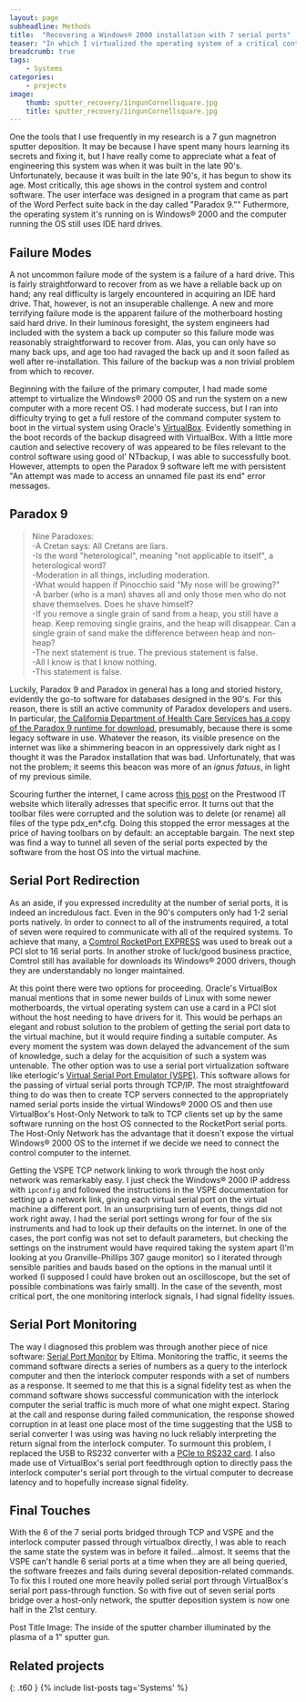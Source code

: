 ```yaml
---
layout: page
subheadline: Methods
title:  "Recovering a Windows® 2000 installation with 7 serial ports"
teaser: "In which I virtualized the operating system of a critical control computer for our sputter deposition system."
breadcrumb: true
tags:
    - Systems
categories:
    - projects
image:
    thumb: sputter_recovery/1ingunCornellsquare.jpg
    title: sputter_recovery/1ingunCornellsquare.jpg
---
```


One the tools that I use frequently in my research is a 7 gun magnetron sputter deposition. It may be because I have spent many hours learning its secrets and fixing it, but I have really come to appreciate what a feat of engineering this system was when it was built in the late 90's. Unfortunately, because it was built in the late 90's, it has begun to show its age. Most critically, this age shows in the control system and control software. The user interface was designed in a program that came as part of the Word Perfect suite back in the day called "Paradox 9."" Futhermore, the operating system it's running on is Windows® 2000 and the computer running the OS still uses IDE hard drives. 

## Failure Modes

A not uncommon failure mode of the system is a failure of a hard drive. This is fairly straightforward to recover from as we have a reliable back up on hand; any real difficulty is largely encountered in acquiring an IDE hard drive. That, however, is not an insuperable challenge. A new and more terrifying failure mode is the apparent failure of the motherboard hosting said hard drive. In their luminous foresight, the system engineers had included with the system a back up computer so this failure mode was reasonably straightforward to recover from. Alas, you can only have so many back ups, and age too had ravaged the back up and it soon failed as well after re-installation. This failure of the backup was a non trivial problem from which to recover. 

Beginning with the failure of the primary computer, I had made some attempt to virtualize the Windows® 2000 OS and run the system on a new computer with a more recent OS. I had moderate success, but I ran into difficulty trying to get a full restore of the command computer system to boot in the virtual system using Oracle's [VirtualBox][1]. Evidently something in the boot records of the backup disagreed with VirtualBox. With a little more caution and selective recovery of was appeared to be files relevant to the control software using good ol' NTbackup, I was able to successfully boot. However, attempts to open the Paradox 9 software left me with persistent "An attempt was made to access an unnamed file past its end" error messages.

## Paradox 9

<blockquote>
Nine Paradoxes:<br />
-A Cretan says: All Cretans are liars.<br />
-Is the word "heterological", meaning "not applicable to itself", a heterological word?<br />
-Moderation in all things, including moderation.<br />
-What would happen if Pinocchio said "My nose will be growing?"<br />
-A barber (who is a man) shaves all and only those men who do not shave themselves. Does he shave himself?<br />
-If you remove a single grain of sand from a heap, you still have a heap. Keep removing single grains, and the heap will disappear. Can a single grain of sand make the difference between heap and non-heap?<br />
-The next statement is true. The previous statement is false.<br />
-All I know is that I know nothing.<br />
-This statement is false. 
</blockquote>



Luckily, Paradox 9 and Paradox in general has a long and storied history, evidently the go-to software for databases designed in the 90's. For this reason, there is still an active community of Paradox developers and users. In particular, [the California Department of Health Care Services has a copy of the Paradox 9 runtime for download][2], presumably, because there is some legacy software in use. Whatever the reason, its visible presence on the internet was like a shimmering beacon in an oppressively dark night as I thought it was the Paradox installation that was bad. Unfortunately, that was not the problem; it seems this beacon was more of an <em>ignus fatuus</em>, in light of my previous simile.

Scouring further the internet, I came across [this post][5] on the Prestwood IT website which literally adresses that specific error. It turns out that the toolbar files were corrupted and the solution was to delete (or rename) all files of the type pdx_en*.cfg. Doing this stopped the error messages at the price of having toolbars on by default: an acceptable bargain. The next step was find a way to tunnel all seven of the serial ports expected by the software from the host OS into the virtual machine.

## Serial Port Redirection

As an aside, if you expressed incredulity at the number of serial ports, it is indeed an incredulous fact. Even in the 90's computers only had 1-2 serial ports natively. In order to connect to all of the instruments required, a total of seven were required to communicate with all of the required systems. To achieve that many, a [Comtrol RocketPort EXPRESS][3] was used to break out a PCI slot to 16 serial ports. In another stroke of luck/good business practice, Comtrol still has available for downloads its Windows® 2000 drivers, though they are understandably no longer maintained. 

At this point there were two options for proceeding. Oracle's VirtualBox manual mentions that in some newer builds of Linux with some newer motherboards, the virtual operating system can use a card in a PCI slot without the host needing to have drivers for it. This would be perhaps an elegant and robust solution to the problem of getting the serial port data to the virtual machine, but it would require finding a suitable computer. As every moment the system was down delayed the advancement of the sum of knowledge, such a delay for the acquisition of such a system was untenable. The other option was to use a serial port virtualization software like eterlogic's [Virtual Serial Port Emulator (VSPE)][4]. This software allows for the passing of virtual serial ports through TCP/IP. The most straightfoward thing to do was then to create TCP servers connected to the appropriately named serial ports inside the virtual Windows® 2000 OS and then use VirtualBox's Host-Only Network to talk to TCP clients set up by the same software running on the host OS connected to the RocketPort serial ports. The Host-Only Network has the advantage that it doesn't expose the virtual Windows® 2000 OS to the internet if we decide we need to connect the control computer to the internet.

Getting the VSPE TCP network linking to work through the host only network was remarkably easy. I just check the Windows® 2000 IP address with <code>ipconfig</code> and followed the instructions in the VSPE documentation for setting up a network link, giving each virtual serial port on the virtual machine a different port. In an unsurprising turn of events, things did not work right away. I had the serial port settings wrong for four of the six instruments and had to look up their defaults on the internet. In one of the cases, the port config was not set to default parameters, but checking the settings on the instrument would have required taking the system apart (I'm looking at you Granville-Phillips 307 gauge monitor) so I iterated through sensible parities and bauds based on the options in the manual until it worked (I supposed I could have broken out an oscilloscope, but the set of possible combinations was fairly small). In the case of the seventh, most critical port, the one monitoring interlock signals, I had signal fidelity issues. 

## Serial Port Monitoring

The way I diagnosed this problem was through another piece of nice software: [Serial Port Monitor][7] by Eltima. Monitoring the traffic, it seems the command software directs a series of numbers as a query to the interlock computer and then the interlock computer responds with a set of numbers as a response. It seemed to me that this is a signal fidelity test as when the command software shows successful communication with the interlock computer the serial traffic is much more of what one might expect. Staring at the call and response during failed communication, the response showed corruption in at least one place most of the time suggesting that the USB to serial converter I was using was having no luck reliably interpreting the return signal from the interlock computer. To surmount this problem, I replaced the USB to RS232 converter with a [PCIe to RS232 card][8]. I also made use of VirtualBox's serial port feedthrough option to directly pass the interlock computer's serial port through to the virtual computer to decrease latency and to hopefully increase signal fidelity.

## Final Touches

With the 6 of the 7 serial ports bridged through TCP and VSPE and the interlock computer passed through virtualbox directly, I was able to reach the same state the system was in before it failed...almost. It seems that the VSPE can't handle 6 serial ports at a time when they are all being queried, the software freezes and fails during several deposition-related commands. To fix this I routed one more heavily polled serial port through VirtualBox's serial port pass-through function. So with five out of seven serial ports bridge over a host-only network, the sputter deposition system is now one half in the 21st century.

Post Title Image: The inside of the sputter chamber illuminated by the plasma of a 1" sputter gun.



## Related projects
{: .t60 }
{% include list-posts tag='Systems' %}

[1]: https://www.virtualbox.org/wiki/VirtualBox
[2]: http://www.dhcs.ca.gov/provgovpart/Pages/Runtime_9.aspx
[3]: http://www.comtrol.com/rocketport-multi-port-serial-cards/rocketport-universal-pci/rocketport-universal-pci-16port
[4]: http://www.eterlogic.com/help/vspe/NetworkBridgePage.html
[5]: http://www.prestwoodboards.com/aspsuite/eboard/thread.asp?MBID=9067
[6]: {{site.url}}/wildcard
[7]: http://www.eltima.com/products/serial-port-monitor/
[8]: https://www.amazon.com/dp/B00006B8C0/ref=psdc_3015425011_t2_B001VSR9TK


